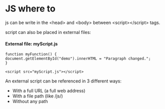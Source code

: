 # JS where to

js can be write in the \<head> and \<body> between \<script>\</script> tags.

script can also be placed in external files:

#### External file: myScript.js

`function myFunction() {`\
&#x20; `document.getElementById("demo").innerHTML = "Paragraph changed.";`\
`}`

`<script src="myScript.js"></script>`



An external script can be referenced in 3 different ways:

* With a full URL (a full web address)
* With a file path (like /js/)
* Without any path
